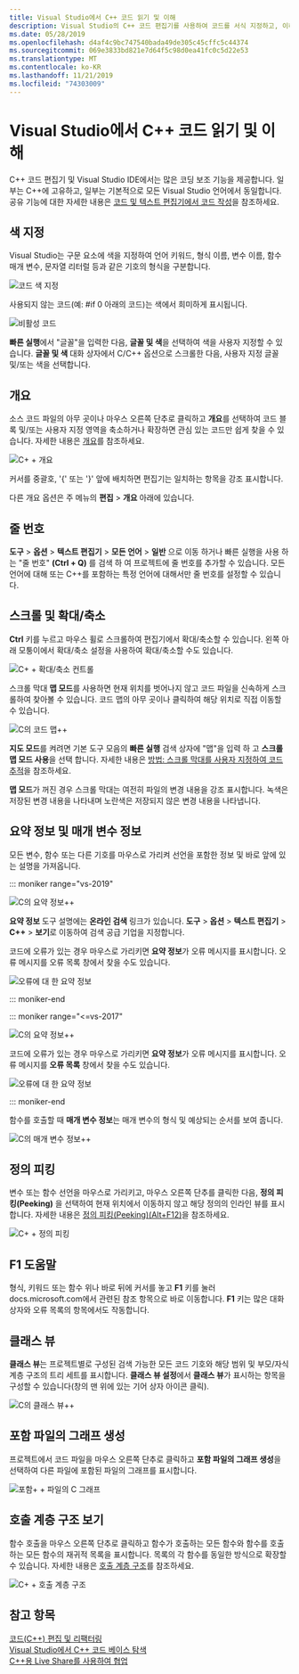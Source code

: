 ```yaml
---
title: Visual Studio에서 C++ 코드 읽기 및 이해
description: Visual Studio의 C++ 코드 편집기를 사용하여 코드를 서식 지정하고, 이해합니다.
ms.date: 05/28/2019
ms.openlocfilehash: d4af4c9bc747540bada49de305c45cffc5c44374
ms.sourcegitcommit: 069e3833bd821e7d64f5c98d0ea41fc0c5d22e53
ms.translationtype: MT
ms.contentlocale: ko-KR
ms.lasthandoff: 11/21/2019
ms.locfileid: "74303009"
---
```

# <a name="read-and-understand-c-code-in-visual-studio"></a>Visual Studio에서 C++ 코드 읽기 및 이해

C++ 코드 편집기 및 Visual Studio IDE에서는 많은 코딩 보조 기능을 제공합니다. 일부는 C++에 고유하고, 일부는 기본적으로 모든 Visual Studio 언어에서 동일합니다. 공유 기능에 대한 자세한 내용은 [코드 및 텍스트 편집기에서 코드 작성](/visualstudio/ide/writing-code-in-the-code-and-text-editor)을 참조하세요.  

## <a name="colorization"></a>색 지정

Visual Studio는 구문 요소에 색을 지정하여 언어 키워드, 형식 이름, 변수 이름, 함수 매개 변수, 문자열 리터럴 등과 같은 기호의 형식을 구분합니다.

![코드 색 지정](../ide/media/code-outline-colorization.png "C++색상화")

 사용되지 않는 코드(예: #if 0 아래의 코드)는 색에서 희미하게 표시됩니다.

 ![비활성 코드](../ide/media/inactive-code-cpp.png "C++비활성 코드")

**빠른 실행**에서 "글꼴"을 입력한 다음, **글꼴 및 색**을 선택하여 색을 사용자 지정할 수 있습니다. **글꼴 및 색** 대화 상자에서 C/C++ 옵션으로 스크롤한 다음, 사용자 지정 글꼴 및/또는 색을 선택합니다.

## <a name="outlining"></a>개요

소스 코드 파일의 아무 곳이나 마우스 오른쪽 단추로 클릭하고 **개요**를 선택하여 코드 블록 및/또는 사용자 지정 영역을 축소하거나 확장하면 관심 있는 코드만 쉽게 찾을 수 있습니다. 자세한 내용은 [개요](/visualstudio/ide/outlining)를 참조하세요.

![C&#43; &#43; 개요](../ide/media/vs2015_cpp_outlining.png "개요")

커서를 중괄호, '{' 또는 '}' 앞에 배치하면 편집기는 일치하는 항목을 강조 표시합니다.

다른 개요 옵션은 주 메뉴의 **편집** > **개요** 아래에 있습니다.

## <a name="line-numbers"></a>줄 번호

**도구** > **옵션** > **텍스트 편집기** > **모든 언어** > **일반** 으로 이동 하거나 빠른 실행을 사용 하는 "줄 번호" **(Ctrl + Q)** 를 검색 하 여 프로젝트에 줄 번호를 추가할 수 있습니다. 모든 언어에 대해 또는 C++를 포함하는 특정 언어에 대해서만 줄 번호를 설정할 수 있습니다.

## <a name="scroll-and-zoom"></a>스크롤 및 확대/축소

**Ctrl** 키를 누르고 마우스 휠로 스크롤하여 편집기에서 확대/축소할 수 있습니다. 왼쪽 아래 모퉁이에서 확대/축소 설정을 사용하여 확대/축소할 수도 있습니다.

![C&#43; &#43; 확대/축소 컨트롤](../ide/media/zoom-control.png "확대/축소 컨트롤")

스크롤 막대 **맵 모드**를 사용하면 현재 위치를 벗어나지 않고 코드 파일을 신속하게 스크롤하여 찾아볼 수 있습니다. 코드 맵의 아무 곳이나 클릭하여 해당 위치로 직접 이동할 수 있습니다.

![C의 코드 맵&#43;&#43;](../ide/media/vs2015-cpp-code-map.png "코드 맵")

**지도 모드**를 켜려면 기본 도구 모음의 **빠른 실행** 검색 상자에 "맵"을 입력 하 고 **스크롤 맵 모드 사용**을 선택 합니다. 자세한 내용은 [방법: 스크롤 막대를 사용자 지정하여 코드 추적](/visualstudio/ide/how-to-track-your-code-by-customizing-the-scrollbar)을 참조하세요.

**맵 모드**가 꺼진 경우 스크롤 막대는 여전히 파일의 변경 내용을 강조 표시합니다. 녹색은 저장된 변경 내용을 나타내며 노란색은 저장되지 않은 변경 내용을 나타냅니다.

## <a name="quick-info-and-parameter-info"></a>요약 정보 및 매개 변수 정보

모든 변수, 함수 또는 다른 기호를 마우스로 가리켜 선언을 포함한 정보 및 바로 앞에 있는 설명을 가져옵니다.

::: moniker range="vs-2019"

![C의 요약 정보&#43;&#43;](../ide/media/quick-info-vs2019.png "요약 정보")

**요약 정보** 도구 설명에는 **온라인 검색** 링크가 있습니다. **도구** > **옵션** > **텍스트 편집기** > **C++**  > **보기**로 이동하여 검색 공급 기업을 지정합니다. 

코드에 오류가 있는 경우 마우스로 가리키면 **요약 정보**가 오류 메시지를 표시합니다. 오류 메시지를 오류 목록 창에서 찾을 수도 있습니다.

![오류에 대 한 요약 정보](../ide/media/quickinfo-on-error.png "오류에 대 한 요약 정보")

::: moniker-end

::: moniker range="<=vs-2017"

![C의 요약 정보&#43;&#43;](../ide/media/quick-info.png "요약 정보")

코드에 오류가 있는 경우 마우스로 가리키면 **요약 정보**가 오류 메시지를 표시합니다. 오류 메시지를 **오류 목록** 창에서 찾을 수도 있습니다.

![오류에 대 한 요약 정보](../ide/media/quickinfo-on-error.png "오류에 대 한 요약 정보")

::: moniker-end

함수를 호출할 때 **매개 변수 정보**는 매개 변수의 형식 및 예상되는 순서를 보여 줍니다.

![C의 매개 변수 정보&#43;&#43;](../ide/media/parameter-info.png "매개 변수 정보")

## <a name="peek-definition"></a>정의 피킹

변수 또는 함수 선언을 마우스로 가리키고, 마우스 오른쪽 단추를 클릭한 다음, **정의 피킹(Peeking)** 을 선택하여 현재 위치에서 이동하지 않고 해당 정의의 인라인 뷰를 표시합니다. 자세한 내용은 [정의 피킹(Peeking)(Alt+F12)](/visualstudio/ide/how-to-view-and-edit-code-by-using-peek-definition-alt-plus-f12)을 참조하세요.

![C&#43; &#43; 정의 피킹](../ide/media/vs2015_cpp_peek_definition.png "vs2015_cpp_peek_definition")

##  <a name="f1-help"></a>F1 도움말

형식, 키워드 또는 함수 위나 바로 뒤에 커서를 놓고 **F1** 키를 눌러 docs.microsoft.com에서 관련된 참조 항목으로 바로 이동합니다. **F1** 키는 많은 대화 상자와 오류 목록의 항목에서도 작동합니다.

## <a name="class-view"></a>클래스 뷰

**클래스 뷰**는 프로젝트별로 구성된 검색 가능한 모든 코드 기호와 해당 범위 및 부모/자식 계층 구조의 트리 세트를 표시합니다. **클래스 뷰 설정**에서 **클래스 뷰**가 표시하는 항목을 구성할 수 있습니다(창의 맨 위에 있는 기어 상자 아이콘 클릭).

![C의 클래스 뷰&#43;&#43;](../ide/media/class-view.png "클래스 뷰")

## <a name="generate-graph-of-include-files"></a>포함 파일의 그래프 생성

프로젝트에서 코드 파일을 마우스 오른쪽 단추로 클릭하고 **포함 파일의 그래프 생성**을 선택하여 다른 파일에 포함된 파일의 그래프를 표시합니다.

![포함&#43; &#43; 파일의 C 그래프](../ide/media/vs2015_cpp_include_graph.png "vs2015_cpp_include_graph")

## <a name="view-call-hierarchy"></a>호출 계층 구조 보기

함수 호출을 마우스 오른쪽 단추로 클릭하고 함수가 호출하는 모든 함수와 함수를 호출하는 모든 함수의 재귀적 목록을 표시합니다. 목록의 각 함수를 동일한 방식으로 확장할 수 있습니다. 자세한 내용은 [호출 계층 구조](/visualstudio/ide/reference/call-hierarchy)를 참조하세요.

![C&#43; &#43; 호출 계층 구조](../ide/media/vs2015_cpp_call_hierarchy.png "vs2015_cpp_call_hierarchy")

## <a name="see-also"></a>참고 항목

[코드(C++) 편집 및 리팩터링](writing-and-refactoring-code-cpp.md)</br>
[Visual Studio에서 C++ 코드 베이스 탐색](navigate-code-cpp.md)</br>
[C++용 Live Share를 사용하여 협업](live-share-cpp.md)
